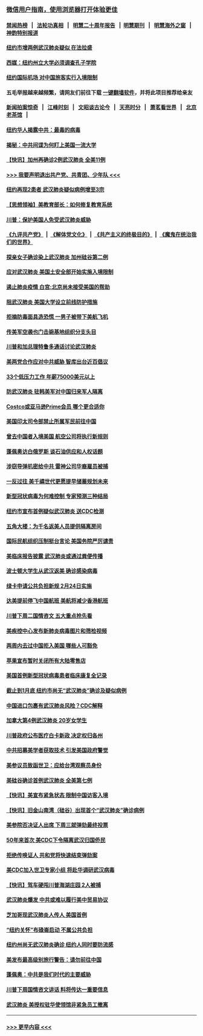### [微信用户指南，使用浏览器打开体验更佳](https://github.com/gfw-breaker/banned-news1/blob/master/indexes/wechat-guide.md?t=0)
#### [禁闻热榜](热点新闻.md?t=0)  &nbsp;&nbsp;|&nbsp;&nbsp; [法轮功真相](https://github.com/gfw-breaker/truth/blob/master/README.md?t=0) &nbsp;&nbsp;|&nbsp;&nbsp; [明慧二十周年报告](https://github.com/gfw-breaker/mh-reports/blob/master/README.md?t=0) &nbsp;&nbsp;|&nbsp;&nbsp;[明慧期刊](https://github.com/gfw-breaker/mh-qikan) &nbsp;&nbsp;|&nbsp;&nbsp; [明慧海外之窗](https://github.com/gfw-breaker/mh-news/blob/master/README.md?t=0) &nbsp;&nbsp;|&nbsp;&nbsp; [神韵特别报道](https://github.com/gfw-breaker/mh-news/blob/master/shenyun.md?t=0)
#### [纽约市增两例武汉肺炎疑似 在法拉盛](../pages/nsc412/n11840625.md?t=02031722) 
#### [西媒：纽约州立大学必须调查孔子学院](../pages/nsc412/n11840637.md?t=02031722) 
#### [纽约国际机场  对中国旅客实行入境限制](../pages/nsc412/n11840619.md?t=02031722) 
#### 五毛举报越来越频繁，请网友们前往下载 [一键翻墙软件](https://github.com/gfw-breaker/ssr-accounts)，并将此项目推荐给亲友
#### [新闻拍案惊奇](https://github.com/gfw-breaker/banned-news1/blob/master/pages/link4.md) &nbsp;&nbsp;|&nbsp;&nbsp; [江峰时刻](https://github.com/gfw-breaker/banned-news1/blob/master/pages/link4.md) &nbsp;&nbsp;|&nbsp;&nbsp; [文昭谈古论今](https://github.com/gfw-breaker/banned-news1/blob/master/pages/link4.md) &nbsp;&nbsp;|&nbsp;&nbsp; [天亮时分](https://github.com/gfw-breaker/banned-news1/blob/master/pages/link4.md) &nbsp;&nbsp;|&nbsp;&nbsp; [萧茗看世界](https://github.com/gfw-breaker/banned-news1/blob/master/pages/link4.md) &nbsp;&nbsp;|&nbsp;&nbsp; [北京老茶馆](https://github.com/gfw-breaker/banned-news1/blob/master/pages/link4.md) &nbsp;&nbsp;|&nbsp;&nbsp; 
#### [纽约华人揭露中共：最毒的病毒](../pages/nsc412/n11840631.md?t=02031722) 
#### [揭秘：中共间谍为何盯上美国一流大学](../pages/nsc412/n11840270.md?t=02031722) 
#### [【快讯】加州再确诊2例武汉肺炎 全美11例](../pages/nsc412/n11840339.md?t=02031722) 
#### [>>> 我要声明退出共产党、共青团、少年队 <<<](https://github.com/begood0513/goodnews/blob/master/quit/letter.md) 
#### [纽约再现2患者 武汉肺炎疑似病例增至3宗](../pages/nsc412/n11840010.md?t=02031722) 
#### [【思想领袖】美教育部长：如何修复教育系统](../pages/nsc412/n11690865.md?t=02031722) 
#### [川普：保护美国人免受武汉肺炎威胁](../pages/nsc412/n11839718.md?t=02031722) 
#### [《九评共产党》](https://github.com/begood0513/9ping.md/blob/master/README.md) &nbsp;|&nbsp; [《解体党文化》](../../../../jtdwh.md/blob/master/README.md)  &nbsp;|&nbsp; [《共产主义的终极目的》](../../../../gczydzjmd.md/blob/master/README.md) &nbsp;|&nbsp; [《魔鬼在统治我们的世界》](../../../../mgztzwmdsj.md/blob/master/README.md) 
#### [探亲女子确诊染上武汉肺炎 加州硅谷第二例](../pages/nsc412/n11839784.md?t=02031722) 
#### [应对武汉肺炎 美国土安全部开始实施入境限制](../pages/nsc412/n11839729.md?t=02031722) 
#### [遏止肺炎疫情 白宫:北京尚未接受美国的帮助](../pages/nsc412/n11839660.md?t=02031722) 
#### [阻武汉肺炎 美国大学设立前线防护措施](../pages/nsc412/n11839479.md?t=02031722) 
#### [拒摘防毒面具造恐慌 一男子被带下美航飞机](../pages/nsc412/n11839455.md?t=02031722) 
#### [传美军空袭也门击毙基地组织分支头目](../pages/nsc412/n11839210.md?t=02031722) 
#### [川普和加总理特鲁多通话讨论武汉肺炎](../pages/nsc412/n11839128.md?t=02031722) 
#### [美两党合作应对中共威胁 智库出台近百倡议](../pages/nsc412/n11838437.md?t=02031722) 
#### [33个低压力工作 年薪75000美元以上](../pages/nsc412/n11834441.md?t=02031722) 
#### [防武汉肺炎 驻韩美军对中国归来军人隔离](../pages/nsc412/n11838970.md?t=02031722) 
#### [Costco或亚马逊Prime会员 哪个更合适你](../pages/nsc412/n11834459.md?t=02031722) 
#### [美国印太司令部禁止所属军民前往中国](../pages/nsc412/n11838418.md?t=02031722) 
#### [曾去中国者入境美国 航空公司将执行新规则](../pages/nsc412/n11838375.md?t=02031722) 
#### [蓬佩奥访白俄罗斯 谈石油供应和人权话题](../pages/nsc412/n11838242.md?t=02031722) 
#### [涉窃导弹机密给中共 雷神公司华裔雇员被捕](../pages/nsc412/n11838129.md?t=02031722) 
#### [一反过往 美千禧世代更愿提早储蓄规划未来](../pages/nsc412/n11837601.md?t=02031722) 
#### [新型冠状病毒为何难控制 专家预测三种结局](../pages/nsc412/n11838002.md?t=02031722) 
#### [纽约市宣布首例疑似武汉肺炎 送CDC检测](../pages/nsc412/n11837852.md?t=02031722) 
#### [五角大楼：为千名返美人员提供隔离房间](../pages/nsc412/n11837831.md?t=02031722) 
#### [国际民航组织压制挺台言论 美国务院严厉谴责](../pages/nsc412/n11837791.md?t=02031722) 
#### [美临床报告披露 武汉肺炎或通过粪便传播](../pages/nsc412/n11837626.md?t=02031722) 
#### [波士顿大学生从武汉返美 确诊感染病毒](../pages/nsc412/n11837580.md?t=02031722) 
#### [绿卡申请公共负担新规 2月24日实施](../pages/nsc412/n11836634.md?t=02031722) 
#### [达美提前停飞中国航班 美航将减少香港航班](../pages/nsc412/n11837649.md?t=02031722) 
#### [川普下周二国情咨文 五大重点抢先看](../pages/nsc412/n11837512.md?t=02031722) 
#### [美疾控中心发布新肺炎病毒图片和筛检视频](../pages/nsc412/n11837491.md?t=02031722) 
#### [两周内去过中国拒入美国 哪些人可豁免](../pages/nsc412/n11837400.md?t=02031722) 
#### [苹果宣布暂时关闭所有大陆零售店](../pages/nsc412/n11837097.md?t=02031722) 
#### [美国首例新型冠状病毒患者临床康复全记录](../pages/nsc412/n11836513.md?t=02031722) 
#### [截止到1月底  纽约市尚无“武汉肺炎”确诊及疑似病例](../pages/nsc412/n11836657.md?t=02031722) 
#### [中国进口包裹有武汉肺炎风险？CDC解释](../pages/nsc412/n11836321.md?t=02031722) 
#### [加拿大第4例武汉肺炎 20岁女学生](../pages/nsc412/n11836537.md?t=02031722) 
#### [川普政府公布医疗白卡新政 决定权归各州](../pages/nsc412/n11836336.md?t=02031722) 
#### [中共招募美学者获取技术 引发美国政府警觉](../pages/nsc412/n11836277.md?t=02031722) 
#### [美参议员致函世卫：应给台湾观察员身份](../pages/nsc412/n11836183.md?t=02031722) 
#### [美硅谷确诊首例武汉肺炎 全美第七例](../pages/nsc412/n11836093.md?t=02031722) 
#### [【快讯】美宣布紧急状态 限制中国访客入境](../pages/nsc412/n11836030.md?t=02031722) 
#### [【快讯】旧金山南湾（硅谷）出现首个“武汉肺炎”确诊病例](../pages/nsc412/n11836084.md?t=02031722) 
#### [美参院否决证人出席 下周三就弹劾最终投票](../pages/nsc412/n11835900.md?t=02031722) 
#### [50年来首次 美CDC下令隔离武汉归国侨民](../pages/nsc412/n11835854.md?t=02031722) 
#### [拒绝传唤证人 共和党将快速结束弹劾案](../pages/nsc412/n11835573.md?t=02031722) 
#### [美CDC加入世卫专家小组 将赴华调研武汉病毒](../pages/nsc412/n11835584.md?t=02031722) 
#### [【快讯】驾车硬闯川普海湖庄园 2人被捕](../pages/nsc412/n11835785.md?t=02031722) 
#### [武汉肺炎爆发 中共或难以履行美中贸易协议](../pages/nsc412/n11834752.md?t=02031722) 
#### [芝加哥现武汉肺炎人传人 美国首例](../pages/nsc412/n11834730.md?t=02031722) 
#### [“纽约关怀”布碌崙启动  不属公共负担](../pages/nsc412/n11834269.md?t=02031722) 
#### [纽约州尚无武汉肺炎确诊  纽约人同时要防流感](../pages/nsc412/n11834247.md?t=02031722) 
#### [美发布最高级别旅行警告：请勿前往中国](../pages/nsc412/n11834038.md?t=02031722) 
#### [蓬佩奥：中共是我们时代的主要威胁](../pages/nsc412/n11833434.md?t=02031722) 
#### [川普下周国情咨文讲话 料将传达一重要信息](../pages/nsc412/n11833714.md?t=02031722) 
#### [武汉肺炎 美授权驻华使领馆非紧急员工撤离](../pages/nsc412/n11833604.md?t=02031722) 

----
#### [ >>> 更早内容 <<< ](../indexes/nsc412-earlier.md)
